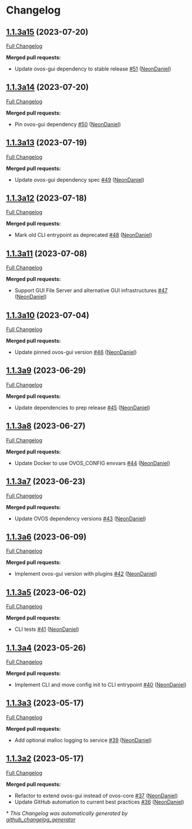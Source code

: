 # Changelog

## [1.1.3a15](https://github.com/NeonGeckoCom/neon_gui/tree/1.1.3a15) (2023-07-20)

[Full Changelog](https://github.com/NeonGeckoCom/neon_gui/compare/1.1.3a14...1.1.3a15)

**Merged pull requests:**

- Update ovos-gui dependency to stable release [\#51](https://github.com/NeonGeckoCom/neon_gui/pull/51) ([NeonDaniel](https://github.com/NeonDaniel))

## [1.1.3a14](https://github.com/NeonGeckoCom/neon_gui/tree/1.1.3a14) (2023-07-20)

[Full Changelog](https://github.com/NeonGeckoCom/neon_gui/compare/1.1.3a13...1.1.3a14)

**Merged pull requests:**

- Pin ovos-gui dependency [\#50](https://github.com/NeonGeckoCom/neon_gui/pull/50) ([NeonDaniel](https://github.com/NeonDaniel))

## [1.1.3a13](https://github.com/NeonGeckoCom/neon_gui/tree/1.1.3a13) (2023-07-19)

[Full Changelog](https://github.com/NeonGeckoCom/neon_gui/compare/1.1.3a12...1.1.3a13)

**Merged pull requests:**

- Update ovos-gui dependency spec [\#49](https://github.com/NeonGeckoCom/neon_gui/pull/49) ([NeonDaniel](https://github.com/NeonDaniel))

## [1.1.3a12](https://github.com/NeonGeckoCom/neon_gui/tree/1.1.3a12) (2023-07-18)

[Full Changelog](https://github.com/NeonGeckoCom/neon_gui/compare/1.1.3a11...1.1.3a12)

**Merged pull requests:**

- Mark old CLI entrypoint as deprecated [\#48](https://github.com/NeonGeckoCom/neon_gui/pull/48) ([NeonDaniel](https://github.com/NeonDaniel))

## [1.1.3a11](https://github.com/NeonGeckoCom/neon_gui/tree/1.1.3a11) (2023-07-08)

[Full Changelog](https://github.com/NeonGeckoCom/neon_gui/compare/1.1.3a10...1.1.3a11)

**Merged pull requests:**

- Support GUI File Server and alternative GUI infrastructures [\#47](https://github.com/NeonGeckoCom/neon_gui/pull/47) ([NeonDaniel](https://github.com/NeonDaniel))

## [1.1.3a10](https://github.com/NeonGeckoCom/neon_gui/tree/1.1.3a10) (2023-07-04)

[Full Changelog](https://github.com/NeonGeckoCom/neon_gui/compare/1.1.3a9...1.1.3a10)

**Merged pull requests:**

- Update pinned ovos-gui version [\#46](https://github.com/NeonGeckoCom/neon_gui/pull/46) ([NeonDaniel](https://github.com/NeonDaniel))

## [1.1.3a9](https://github.com/NeonGeckoCom/neon_gui/tree/1.1.3a9) (2023-06-29)

[Full Changelog](https://github.com/NeonGeckoCom/neon_gui/compare/1.1.3a8...1.1.3a9)

**Merged pull requests:**

- Update dependencies to prep release [\#45](https://github.com/NeonGeckoCom/neon_gui/pull/45) ([NeonDaniel](https://github.com/NeonDaniel))

## [1.1.3a8](https://github.com/NeonGeckoCom/neon_gui/tree/1.1.3a8) (2023-06-27)

[Full Changelog](https://github.com/NeonGeckoCom/neon_gui/compare/1.1.3a7...1.1.3a8)

**Merged pull requests:**

- Update Docker to use OVOS\_CONFIG envvars [\#44](https://github.com/NeonGeckoCom/neon_gui/pull/44) ([NeonDaniel](https://github.com/NeonDaniel))

## [1.1.3a7](https://github.com/NeonGeckoCom/neon_gui/tree/1.1.3a7) (2023-06-23)

[Full Changelog](https://github.com/NeonGeckoCom/neon_gui/compare/1.1.3a6...1.1.3a7)

**Merged pull requests:**

- Update OVOS dependency versions [\#43](https://github.com/NeonGeckoCom/neon_gui/pull/43) ([NeonDaniel](https://github.com/NeonDaniel))

## [1.1.3a6](https://github.com/NeonGeckoCom/neon_gui/tree/1.1.3a6) (2023-06-09)

[Full Changelog](https://github.com/NeonGeckoCom/neon_gui/compare/1.1.3a5...1.1.3a6)

**Merged pull requests:**

- Implement ovos-gui version with plugins [\#42](https://github.com/NeonGeckoCom/neon_gui/pull/42) ([NeonDaniel](https://github.com/NeonDaniel))

## [1.1.3a5](https://github.com/NeonGeckoCom/neon_gui/tree/1.1.3a5) (2023-06-02)

[Full Changelog](https://github.com/NeonGeckoCom/neon_gui/compare/1.1.3a4...1.1.3a5)

**Merged pull requests:**

- CLI tests [\#41](https://github.com/NeonGeckoCom/neon_gui/pull/41) ([NeonDaniel](https://github.com/NeonDaniel))

## [1.1.3a4](https://github.com/NeonGeckoCom/neon_gui/tree/1.1.3a4) (2023-05-26)

[Full Changelog](https://github.com/NeonGeckoCom/neon_gui/compare/1.1.3a3...1.1.3a4)

**Merged pull requests:**

- Implement CLI and move config init to CLI entrypoint [\#40](https://github.com/NeonGeckoCom/neon_gui/pull/40) ([NeonDaniel](https://github.com/NeonDaniel))

## [1.1.3a3](https://github.com/NeonGeckoCom/neon_gui/tree/1.1.3a3) (2023-05-17)

[Full Changelog](https://github.com/NeonGeckoCom/neon_gui/compare/1.1.3a2...1.1.3a3)

**Merged pull requests:**

- Add optional malloc logging to service [\#39](https://github.com/NeonGeckoCom/neon_gui/pull/39) ([NeonDaniel](https://github.com/NeonDaniel))

## [1.1.3a2](https://github.com/NeonGeckoCom/neon_gui/tree/1.1.3a2) (2023-05-17)

[Full Changelog](https://github.com/NeonGeckoCom/neon_gui/compare/1.1.2...1.1.3a2)

**Merged pull requests:**

- Refactor to extend ovos-gui instead of ovos-core [\#37](https://github.com/NeonGeckoCom/neon_gui/pull/37) ([NeonDaniel](https://github.com/NeonDaniel))
- Update GitHub automation to current best practices [\#36](https://github.com/NeonGeckoCom/neon_gui/pull/36) ([NeonDaniel](https://github.com/NeonDaniel))



\* *This Changelog was automatically generated by [github_changelog_generator](https://github.com/github-changelog-generator/github-changelog-generator)*
